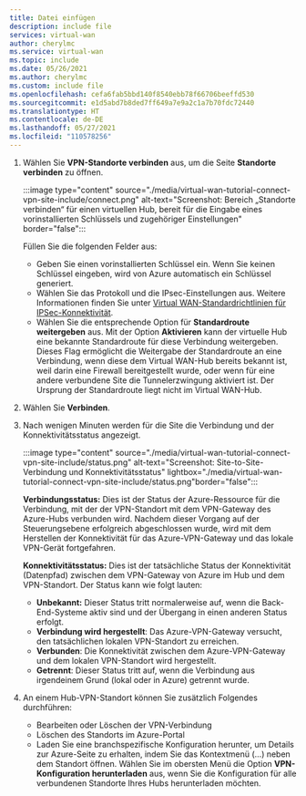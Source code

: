 ```yaml
---
title: Datei einfügen
description: include file
services: virtual-wan
author: cherylmc
ms.service: virtual-wan
ms.topic: include
ms.date: 05/26/2021
ms.author: cherylmc
ms.custom: include file
ms.openlocfilehash: cefa6fab5bbd140f8540ebb78f66706beeffd530
ms.sourcegitcommit: e1d5abd7b8ded7ff649a7e9a2c1a7b70fdc72440
ms.translationtype: HT
ms.contentlocale: de-DE
ms.lasthandoff: 05/27/2021
ms.locfileid: "110578256"
---
```

1. Wählen Sie **VPN-Standorte verbinden** aus, um die Seite **Standorte verbinden** zu öffnen.

   :::image type="content" source="./media/virtual-wan-tutorial-connect-vpn-site-include/connect.png" alt-text="Screenshot: Bereich „Standorte verbinden“ für einen virtuellen Hub, bereit für die Eingabe eines vorinstallierten Schlüssels und zugehöriger Einstellungen" border="false":::

   Füllen Sie die folgenden Felder aus:

   * Geben Sie einen vorinstallierten Schlüssel ein. Wenn Sie keinen Schlüssel eingeben, wird von Azure automatisch ein Schlüssel generiert.
   * Wählen Sie das Protokoll und die IPsec-Einstellungen aus. Weitere Informationen finden Sie unter [Virtual WAN-Standardrichtlinien für IPSec-Konnektivität](../articles/virtual-wan/virtual-wan-ipsec.md).
   * Wählen Sie die entsprechende Option für **Standardroute weitergeben** aus. Mit der Option **Aktivieren** kann der virtuelle Hub eine bekannte Standardroute für diese Verbindung weitergeben. Dieses Flag ermöglicht die Weitergabe der Standardroute an eine Verbindung, wenn diese dem Virtual WAN-Hub bereits bekannt ist, weil darin eine Firewall bereitgestellt wurde, oder wenn für eine andere verbundene Site die Tunnelerzwingung aktiviert ist. Der Ursprung der Standardroute liegt nicht im Virtual WAN-Hub.

2. Wählen Sie **Verbinden**.
3. Nach wenigen Minuten werden für die Site die Verbindung und der Konnektivitätsstatus angezeigt.

   :::image type="content" source="./media/virtual-wan-tutorial-connect-vpn-site-include/status.png" alt-text="Screenshot: Site-to-Site-Verbindung und Konnektivitätsstatus" lightbox="./media/virtual-wan-tutorial-connect-vpn-site-include/status.png"border="false":::

   **Verbindungsstatus:** Dies ist der Status der Azure-Ressource für die Verbindung, mit der der VPN-Standort mit dem VPN-Gateway des Azure-Hubs verbunden wird. Nachdem dieser Vorgang auf der Steuerungsebene erfolgreich abgeschlossen wurde, wird mit dem Herstellen der Konnektivität für das Azure-VPN-Gateway und das lokale VPN-Gerät fortgefahren.

   **Konnektivitätsstatus:** Dies ist der tatsächliche Status der Konnektivität (Datenpfad) zwischen dem VPN-Gateway von Azure im Hub und dem VPN-Standort. Der Status kann wie folgt lauten:

    * **Unbekannt:** Dieser Status tritt normalerweise auf, wenn die Back-End-Systeme aktiv sind und der Übergang in einen anderen Status erfolgt.
    * **Verbindung wird hergestellt**: Das Azure-VPN-Gateway versucht, den tatsächlichen lokalen VPN-Standort zu erreichen.
    * **Verbunden**: Die Konnektivität zwischen dem Azure-VPN-Gateway und dem lokalen VPN-Standort wird hergestellt.
    * **Getrennt**: Dieser Status tritt auf, wenn die Verbindung aus irgendeinem Grund (lokal oder in Azure) getrennt wurde.
4. An einem Hub-VPN-Standort können Sie zusätzlich Folgendes durchführen: 

   * Bearbeiten oder Löschen der VPN-Verbindung
   * Löschen des Standorts im Azure-Portal
   * Laden Sie eine branchspezifische Konfiguration herunter, um Details zur Azure-Seite zu erhalten, indem Sie das Kontextmenü (…) neben dem Standort öffnen. Wählen Sie im obersten Menü die Option **VPN-Konfiguration herunterladen** aus, wenn Sie die Konfiguration für alle verbundenen Standorte Ihres Hubs herunterladen möchten.
